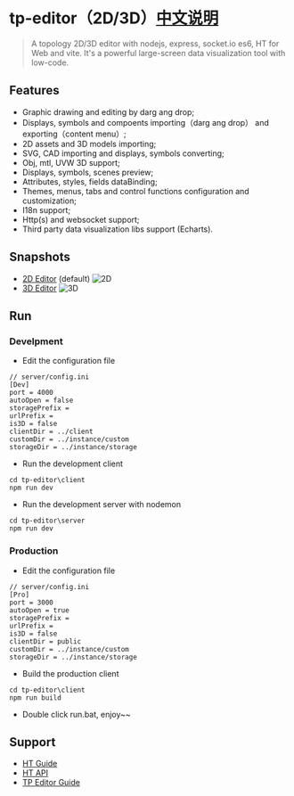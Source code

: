 # tp-editor（2D/3D）[中文说明](https://github.com/51fe/tp-editor/blob/master/README_zh.md)
> A topology 2D/3D editor with nodejs, express, socket.io es6, HT for Web and vite. It's a powerful large-screen data visualization tool with low-code.

## Features

- Graphic drawing and editing by darg ang drop;
- Displays, symbols and compoents importing（darg ang drop） and exporting（content menu）;
- 2D assets and 3D models importing;
- SVG, CAD importing and displays, symbols converting;
- Obj, mtl, UVW 3D support;
- Displays, symbols, scenes preview;
- Attributes, styles, fields dataBinding;
- Themes, menus, tabs and control functions configuration and customization;
- I18n support;
- Http(s) and websocket support;
- Third party data visualization libs support (Echarts).

## Snapshots
- [2D Editor](http://159.75.3.240:8080) (default)
![2D](https://www.riafan.com/github/tp-editor/2d.png)
- [3D Editor](http://159.75.3.240:8080/3d.html)
![3D](https://www.riafan.com/github/tp-editor/3d.png)

## Run

### Develpment

- Edit the configuration file

```shell
// server/config.ini
[Dev]
port = 4000
autoOpen = false
storagePrefix =
urlPrefix =
is3D = false
clientDir = ../client
customDir = ../instance/custom
storageDir = ../instance/storage
```
- Run the development client

```shell
cd tp-editor\client
npm run dev
```
- Run the development server with nodemon

```shell
cd tp-editor\server
npm run dev
```

### Production

- Edit the configuration file

```shell
// server/config.ini
[Pro]
port = 3000
autoOpen = true
storagePrefix =
urlPrefix =
is3D = false
clientDir = public
customDir = ../instance/custom
storageDir = ../instance/storage
```
- Build the production client
```shell
cd tp-editor\client
npm run build
```
- Double click run.bat, enjoy~~

## Support

- [HT Guide](https://www.hightopo.com/guide/guide/core/treetableview/examples/example_structure.html)
- [HT API](https://www.hightopo.com/guide/doc/index.html)
- [TP Editor Guide](https://www.yuque.com/riafan/gbr71g/cllgrw)
